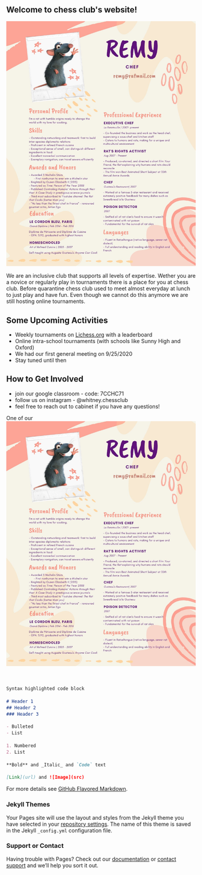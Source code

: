## Welcome to chess club's website!
![Picture](Resume.jpg)

We are an inclusive club that supports all levels of expertise. Wether you are a novice or regularly play in tournaments there is a place for you at chess club. Before quarantine chess club used to meet almost everyday at lunch to just play and have fun. Even though we cannot do this anymore we are still hosting online tournaments. 

## Some Upcoming Activities 
- Weekly tournaments on 
[Lichess.org](https://lichess.org/) with a leaderboard
- Online intra-school tournaments (with schools like Sunny High and Oxford)
- We had our first general meeting on 9/25/2020 
- Stay tuned until then

## How to Get Involved
- join our google classroom - code: 7CCHC71
- follow us on instagram - @whitney.chessclub
- feel free to reach out to cabinet if you have any questions!

One of our 
![My Resume](Resume.jpg)

```markdown


Syntax highlighted code block

# Header 1
## Header 2
### Header 3

- Bulleted
- List

1. Numbered
2. List

**Bold** and _Italic_ and `Code` text

[Link](url) and ![Image](src)
```

For more details see [GitHub Flavored Markdown](https://guides.github.com/features/mastering-markdown/).

### Jekyll Themes

Your Pages site will use the layout and styles from the Jekyll theme you have selected in your [repository settings](https://github.com/HappySphingolipid/automatic-octo-guacamole/settings). The name of this theme is saved in the Jekyll `_config.yml` configuration file.

### Support or Contact

Having trouble with Pages? Check out our [documentation](https://docs.github.com/categories/github-pages-basics/) or [contact support](https://github.com/contact) and we’ll help you sort it out.
